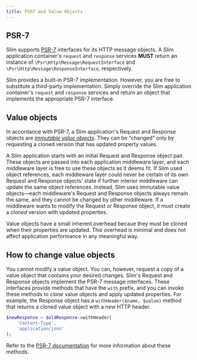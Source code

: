 ```yaml
---
title: PSR7 and Value Objects
---
```


## PSR-7

Slim supports [PSR-7](https://github.com/php-fig/http-message) interfaces for its HTTP message objects. A Slim application container's `request` and `response` services **MUST** return an instance of `\Psr\Http\Message\RequestInterface` and `\Psr\Http\Message\ResponseInterface`, respectively.

Slim provides a built-in PSR-7 implementation. However, you are free to substitute a third-party implementation. Simply override the Slim application container's `request` and `response` services and return an object that implements the appropriate PSR-7 interface.

## Value objects

In accordance with PSR-7, a Slim application's Request and Response objects are [_immutable value objects_](http://en.wikipedia.org/wiki/Value_object). They can be "changed" only by requesting a cloned version that has updated property values.

A Slim application starts with an initial Request and Response object pair. These objects are passed into each application middleware layer, and each middleware layer is free to use these objects as it deems fit. If Slim used object references, each middleware layer could never be certain of its own Request and Response objects' state if further interior middleware can update the same object references. Instead, Slim uses immutable value objects—each middleware's Request and Response objects always remain the same, and they cannot be changed by other middleware. If a middleware wants to modify the Request or Response object, it must create a _cloned_ version with updated properties.

Value objects have a small inherent overhead becaue they must be cloned when their properties are updated. This overhead is minimal and does not affect application performance in any meaningful way.

## How to change value objects

You cannot modify a value object. You can, however, request a copy of a value object that contains your desired changes. Slim's Request and Response objects implement the PSR-7 message interfaces. These interfaces provide methods that have the `with` prefix, and you can invoke these methods to _clone_ value objects and apply updated properties. For example, the Response object has a `withHeader($name, $value)` method that returns a cloned value object with a new HTTP header.

```php
$newResponse = $oldResponse->withHeader(
    'Content-Type',
    'application/json'
);
```

Refer to the [PSR-7 documentation](http://www.php-fig.org/psr/psr-7/) for more information about these methods.
